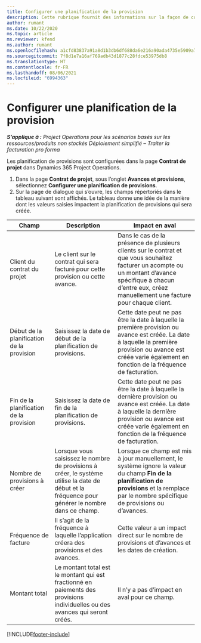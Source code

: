 ```yaml
---
title: Configurer une planification de la provision
description: Cette rubrique fournit des informations sur la façon de configurer une planification de provsions dans Project Operations.
author: rumant
ms.date: 10/22/2020
ms.topic: article
ms.reviewer: kfend
ms.author: rumant
ms.openlocfilehash: a1cfd83837a91a8d1b3db6df688da6e216a90ada4735e5909a7e8cb26b87247d
ms.sourcegitcommit: 7f8d1e7a16af769adb43d1877c28fdce53975db8
ms.translationtype: HT
ms.contentlocale: fr-FR
ms.lasthandoff: 08/06/2021
ms.locfileid: "6994363"
---
```

# <a name="set-up-a-retainer-schedule"></a>Configurer une planification de la provision

_**S’applique à :** Project Operations pour les scénarios basés sur les ressources/produits non stockés Déploiement simplifié – Traiter la facturation pro forma_

Les planification de provisions sont configurées dans la page **Contrat de projet** dans Dynamics 365 Project Operations.

1. Dans la page **Contrat de projet**, sous l’onglet **Avances et provisions**, sélectionnez **Configurer une planification de provisions**.
2. Sur la page de dialogue qui s’ouvre, les champs répertoriés dans le tableau suivant sont affichés. Le tableau donne une idée de la manière dont les valeurs saisies impactent la planification de provisions qui sera créée.

| Champ | Description | Impact en aval |
| --- | --- | --- |
| Client du contrat du projet | Le client sur le contrat qui sera facturé pour cette provision ou cette avance. | Dans le cas de la présence de plusieurs clients sur le contrat et que vous souhaitez facturer un acompte ou un montant d’avance spécifique à chacun d’entre eux, créez manuellement une facture pour chaque client. |
| Début de la planification de la provision | Saisissez la date de début de la planification de provisions. | Cette date peut ne pas être la date à laquelle la première provision ou avance est créée. La date à laquelle la première provision ou avance est créée varie également en fonction de la fréquence de facturation. |
| Fin de la planification de la provision | Saisissez la date de fin de la planification de provisions. | Cette date peut ne pas être la date à laquelle la dernière provision ou avance est créée. La date à laquelle la dernière provision ou avance est créée varie également en fonction de la fréquence de facturation. |
| Nombre de provisions à créer | Lorsque vous saisissez le nombre de provisions à créer, le système utilise la date de début et la fréquence pour générer le nombre dans ce champ. | Lorsque ce champ est mis à jour manuellement, le système ignore la valeur du champ **Fin de la planification de provisions** et la remplace par le nombre spécifique de provisions ou d’avances. |
| Fréquence de facture | Il s’agit de la fréquence à laquelle l’application créera des provisions et des avances. | Cette valeur a un impact direct sur le nombre de provisions et d’avances et les dates de création. |
| Montant total | Le montant total est le montant qui est fractionné en paiements des provisions individuelles ou des avances qui seront créés. | Il n’y a pas d’impact en aval pour ce champ. |


[!INCLUDE[footer-include](../../includes/footer-banner.md)]